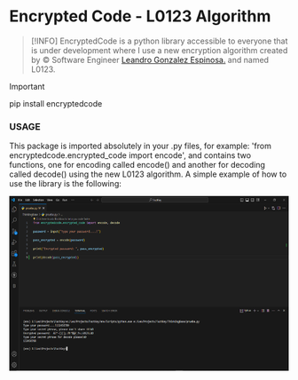 <h1>Encrypted Code - L0123 Algorithm</h1>

> [!INFO]
EncryptedCode is a python library accessible to everyone that is under development where I use a new encryption algorithm created by &copy; Software Engineer <a href="https://leoglez.vercel.app/">Leandro Gonzalez Espinosa.</a> and named L0123.

> [!IMPORTANT]
pip install encryptedcode


### USAGE
This package is imported absolutely in your .py files, for example: 'from encryptedcode.encrypted_code import encode', and contains two functions, one for encoding called encode() and another for decoding called decode() using the new L0123 algorithm. A simple example of how to use the library is the following:

<img src="src/usage.png" style="aspect-ratio:16/10"></img>
